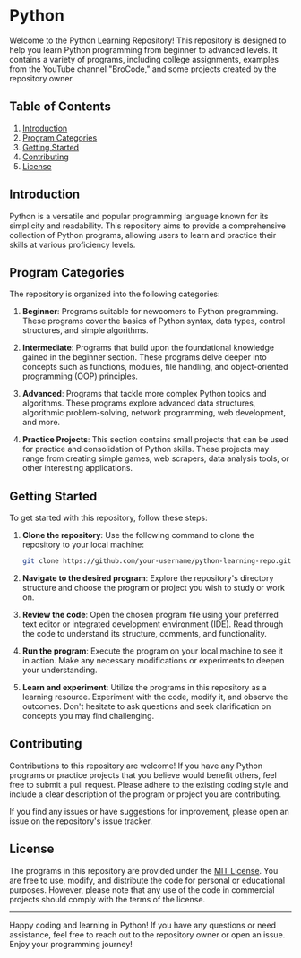 # Python 

Welcome to the Python Learning Repository! This repository is designed to help you learn Python programming from beginner to advanced levels. It contains a variety of programs, including college assignments, examples from the YouTube channel "BroCode," and some projects created by the repository owner.

## Table of Contents

1. [Introduction](#introduction)
2. [Program Categories](#program-categories)
3. [Getting Started](#getting-started)
4. [Contributing](#contributing)
5. [License](#license)

## Introduction

Python is a versatile and popular programming language known for its simplicity and readability. This repository aims to provide a comprehensive collection of Python programs, allowing users to learn and practice their skills at various proficiency levels.

## Program Categories

The repository is organized into the following categories:

1. **Beginner**: Programs suitable for newcomers to Python programming. These programs cover the basics of Python syntax, data types, control structures, and simple algorithms.

2. **Intermediate**: Programs that build upon the foundational knowledge gained in the beginner section. These programs delve deeper into concepts such as functions, modules, file handling, and object-oriented programming (OOP) principles.

3. **Advanced**: Programs that tackle more complex Python topics and algorithms. These programs explore advanced data structures, algorithmic problem-solving, network programming, web development, and more.

4. **Practice Projects**: This section contains small projects that can be used for practice and consolidation of Python skills. These projects may range from creating simple games, web scrapers, data analysis tools, or other interesting applications.

## Getting Started

To get started with this repository, follow these steps:

1. **Clone the repository**: Use the following command to clone the repository to your local machine:

   ```bash
   git clone https://github.com/your-username/python-learning-repo.git
   ```

2. **Navigate to the desired program**: Explore the repository's directory structure and choose the program or project you wish to study or work on.

3. **Review the code**: Open the chosen program file using your preferred text editor or integrated development environment (IDE). Read through the code to understand its structure, comments, and functionality.

4. **Run the program**: Execute the program on your local machine to see it in action. Make any necessary modifications or experiments to deepen your understanding.

5. **Learn and experiment**: Utilize the programs in this repository as a learning resource. Experiment with the code, modify it, and observe the outcomes. Don't hesitate to ask questions and seek clarification on concepts you may find challenging.

## Contributing

Contributions to this repository are welcome! If you have any Python programs or practice projects that you believe would benefit others, feel free to submit a pull request. Please adhere to the existing coding style and include a clear description of the program or project you are contributing.

If you find any issues or have suggestions for improvement, please open an issue on the repository's issue tracker.

## License

The programs in this repository are provided under the [MIT License](LICENSE). You are free to use, modify, and distribute the code for personal or educational purposes. However, please note that any use of the code in commercial projects should comply with the terms of the license.

---

Happy coding and learning in Python! If you have any questions or need assistance, feel free to reach out to the repository owner or open an issue. Enjoy your programming journey!
